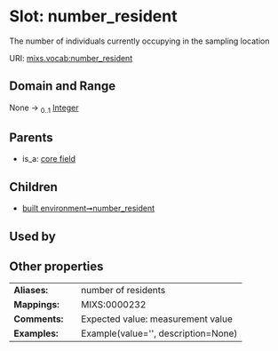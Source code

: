 
# Slot: number_resident


The number of individuals currently occupying in the sampling location

URI: [mixs.vocab:number_resident](https://w3id.org/mixs/vocab/number_resident)


## Domain and Range

None &#8594;  <sub>0..1</sub> [Integer](types/Integer.md)

## Parents

 *  is_a: [core field](core_field.md)

## Children

 *  [built environment➞number_resident](built_environment_number_resident.md)

## Used by


## Other properties

|  |  |  |
| --- | --- | --- |
| **Aliases:** | | number of residents |
| **Mappings:** | | MIXS:0000232 |
| **Comments:** | | Expected value: measurement value |
| **Examples:** | | Example(value='', description=None) |

